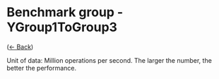 ﻿# Benchmark group - YGroup1ToGroup3
([← Back](YGroup1ToGroup3.md))

Unit of data: Million operations per second. The larger the number, the better the performance.
